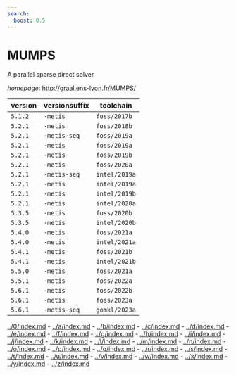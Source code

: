 ```yaml
---
search:
  boost: 0.5
---
```

# MUMPS

A parallel sparse direct solver

*homepage*: <http://graal.ens-lyon.fr/MUMPS/>

version | versionsuffix | toolchain
--------|---------------|----------
``5.1.2`` | ``-metis`` | ``foss/2017b``
``5.2.1`` | ``-metis`` | ``foss/2018b``
``5.2.1`` | ``-metis-seq`` | ``foss/2019a``
``5.2.1`` | ``-metis`` | ``foss/2019a``
``5.2.1`` | ``-metis`` | ``foss/2019b``
``5.2.1`` | ``-metis`` | ``foss/2020a``
``5.2.1`` | ``-metis-seq`` | ``intel/2019a``
``5.2.1`` | ``-metis`` | ``intel/2019a``
``5.2.1`` | ``-metis`` | ``intel/2019b``
``5.2.1`` | ``-metis`` | ``intel/2020a``
``5.3.5`` | ``-metis`` | ``foss/2020b``
``5.3.5`` | ``-metis`` | ``intel/2020b``
``5.4.0`` | ``-metis`` | ``foss/2021a``
``5.4.0`` | ``-metis`` | ``intel/2021a``
``5.4.1`` | ``-metis`` | ``foss/2021b``
``5.4.1`` | ``-metis`` | ``intel/2021b``
``5.5.0`` | ``-metis`` | ``foss/2021a``
``5.5.1`` | ``-metis`` | ``foss/2022a``
``5.6.1`` | ``-metis`` | ``foss/2022b``
``5.6.1`` | ``-metis`` | ``foss/2023a``
``5.6.1`` | ``-metis-seq`` | ``gomkl/2023a``

[../0/index.md](0) - [../a/index.md](a) - [../b/index.md](b) - [../c/index.md](c) - [../d/index.md](d) - [../e/index.md](e) - [../f/index.md](f) - [../g/index.md](g) - [../h/index.md](h) - [../i/index.md](i) - [../j/index.md](j) - [../k/index.md](k) - [../l/index.md](l) - [../m/index.md](m) - [../n/index.md](n) - [../o/index.md](o) - [../p/index.md](p) - [../q/index.md](q) - [../r/index.md](r) - [../s/index.md](s) - [../t/index.md](t) - [../u/index.md](u) - [../v/index.md](v) - [../w/index.md](w) - [../x/index.md](x) - [../y/index.md](y) - [../z/index.md](z)

